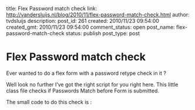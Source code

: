 title: Flex Password match check
link: http://vandersluijs.nl/blog/2010/11/flex-password-match-check.html
author: tvdsluijs
description: 
post_id: 261
created: 2010/11/23 09:54:00
created_gmt: 2010/11/23 09:54:00
comment_status: open
post_name: flex-password-match-check
status: publish
post_type: post

# Flex Password match check

Ever wanted to do a flex form with a password retype check in it ?  
  
  
Well look no further I‘ve got the right script for you right here. This little class file checks if Passwords Match before Form is submitted.  
  
  
  
  
  
  
The small code to do this check is :